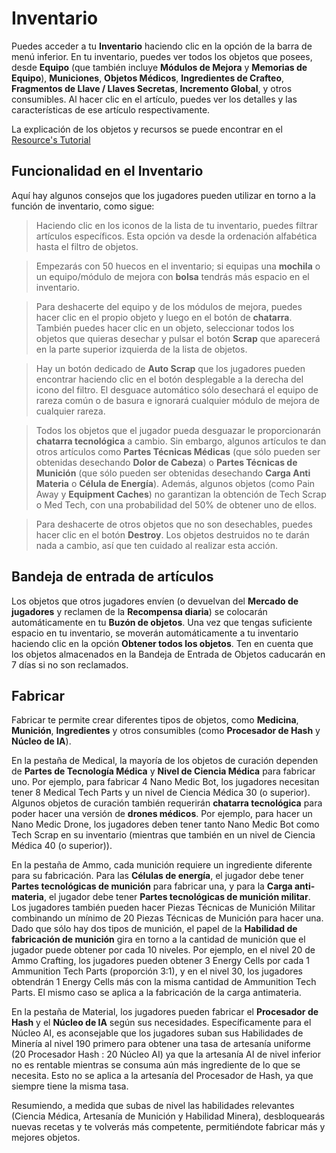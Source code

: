 # Inventario
Puedes acceder a tu **Inventario** haciendo clic en la opción de la barra de menú inferior. En tu inventario, puedes ver todos los objetos que posees, desde **Equipo** (que también incluye **Módulos de Mejora** y **Memorias de Equipo**), **Municiones**, **Objetos Médicos**, **Ingredientes de Crafteo**, **Fragmentos de Llave / Llaves Secretas**, **Incremento Global**, y otros consumibles. Al hacer clic en el artículo, puedes ver los detalles y las características de ese artículo respectivamente.

La explicación de los objetos y recursos se puede encontrar en el [Resource's Tutorial](https://cybercodeonline.com/markdown?path=tutorial%2Fresources.md)


## Funcionalidad en el Inventario
Aquí hay algunos consejos que los jugadores pueden utilizar en torno a la función de inventario, como sigue:

> Haciendo clic en los iconos de la lista de tu inventario, puedes filtrar artículos específicos. Esta opción va desde la ordenación alfabética hasta el filtro de objetos.

> Empezarás con 50 huecos en el inventario; si equipas una **mochila** o un equipo/módulo de mejora con **bolsa** tendrás más espacio en el inventario. 

> Para deshacerte del equipo y de los módulos de mejora, puedes hacer clic en el propio objeto y luego en el botón de **chatarra**. También puedes hacer clic en un objeto, seleccionar todos los objetos que quieras desechar y pulsar el botón **Scrap** que aparecerá en la parte superior izquierda de la lista de objetos. 

> Hay un botón dedicado de **Auto Scrap** que los jugadores pueden encontrar haciendo clic en el botón desplegable a la derecha del icono del filtro. El desguace automático sólo desechará el equipo de rareza común o de basura e ignorará cualquier módulo de mejora de cualquier rareza.

> Todos los objetos que el jugador pueda desguazar le proporcionarán **chatarra tecnológica** a cambio. Sin embargo, algunos artículos te dan otros artículos como **Partes Técnicas Médicas** (que sólo pueden ser obtenidas desechando **Dolor de Cabeza**) o **Partes Técnicas de Munición** (que sólo pueden ser obtenidas desechando **Carga Anti Materia** o **Célula de Energía**). Además, algunos objetos (como Pain Away y **Equipment Caches**) no garantizan la obtención de Tech Scrap o Med Tech, con una probabilidad del 50% de obtener uno de ellos.

> Para deshacerte de otros objetos que no son desechables, puedes hacer clic en el botón **Destroy**. Los objetos destruidos no te darán nada a cambio, así que ten cuidado al realizar esta acción.  

## Bandeja de entrada de artículos
Los objetos que otros jugadores envíen (o devuelvan del **Mercado de jugadores** y reclamen de la **Recompensa diaria**) se colocarán automáticamente en tu **Buzón de objetos**. Una vez que tengas suficiente espacio en tu inventario, se moverán automáticamente a tu inventario haciendo clic en la opción **Obtener todos los objetos**. Ten en cuenta que los objetos almacenados en la Bandeja de Entrada de Objetos caducarán en 7 días si no son reclamados. 

## Fabricar
Fabricar te permite crear diferentes tipos de objetos, como **Medicina**, **Munición**, **Ingredientes** y otros consumibles (como **Procesador de Hash** y **Núcleo de IA**).  

En la pestaña de Medical, la mayoría de los objetos de curación dependen de **Partes de Tecnología Médica** y **Nivel de Ciencia Médica** para fabricar uno. Por ejemplo, para fabricar 4 Nano Medic Bot, los jugadores necesitan tener 8 Medical Tech Parts y un nivel de Ciencia Médica 30 (o superior). Algunos objetos de curación también requerirán **chatarra tecnológica** para poder hacer una versión de **drones médicos**. Por ejemplo, para hacer un Nano Medic Drone, los jugadores deben tener tanto Nano Medic Bot como Tech Scrap en su inventario (mientras que también en un nivel de Ciencia Médica 40 (o superior)). 

En la pestaña de Ammo, cada munición requiere un ingrediente diferente para su fabricación. Para las **Células de energía**, el jugador debe tener **Partes tecnológicas de munición** para fabricar una, y para la **Carga anti-materia**, el jugador debe tener **Partes tecnológicas de munición militar**. Los jugadores también pueden hacer Piezas Técnicas de Munición Militar combinando un mínimo de 20 Piezas Técnicas de Munición para hacer una. Dado que sólo hay dos tipos de munición, el papel de la **Habilidad de fabricación de munición** gira en torno a la cantidad de munición que el jugador puede obtener por cada 10 niveles. Por ejemplo, en el nivel 20 de Ammo Crafting, los jugadores pueden obtener 3 Energy Cells por cada 1 Ammunition Tech Parts (proporción 3:1), y en el nivel 30, los jugadores obtendrán 1 Energy Cells más con la misma cantidad de Ammunition Tech Parts. El mismo caso se aplica a la fabricación de la carga antimateria.   

En la pestaña de Material, los jugadores pueden fabricar el **Procesador de Hash** y el **Núcleo de IA** según sus necesidades. Específicamente para el Núcleo AI, es aconsejable que los jugadores suban sus Habilidades de Minería al nivel 190 primero para obtener una tasa de artesanía uniforme (20 Procesador Hash : 20 Núcleo AI) ya que la artesanía AI de nivel inferior no es rentable mientras se consuma aún más ingrediente de lo que se necesita. Esto no se aplica a la artesanía del Procesador de Hash, ya que siempre tiene la misma tasa.  

Resumiendo, a medida que subas de nivel las habilidades relevantes (Ciencia Médica, Artesanía de Munición y Habilidad Minera), desbloquearás nuevas recetas y te volverás más competente, permitiéndote fabricar más y mejores objetos.
